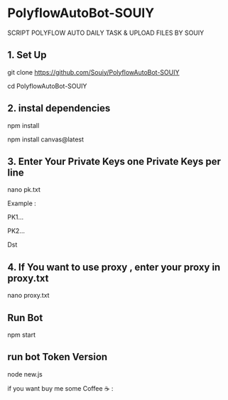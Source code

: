 # PolyflowAutoBot-SOUIY

SCRIPT POLYFLOW AUTO DAILY TASK & UPLOAD FILES BY SOUIY

## 1. Set Up
git clone https://github.com/Souiy/PolyflowAutoBot-SOUIY

cd PolyflowAutoBot-SOUIY

## 2. instal dependencies
npm install

npm install canvas@latest

## 3. Enter Your Private Keys one Private Keys per line
nano pk.txt

Example : 

PK1...

PK2...

Dst

## 4. If You want to use proxy , enter your proxy in proxy.txt
nano proxy.txt

## Run Bot 

npm start

## run bot Token Version

node new.js

if you want buy me some Coffee ☕️ : 
